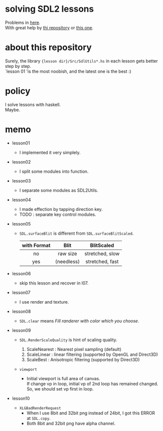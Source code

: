 # solving SDL2 lessons  

   Problems in [here](http://lazyfoo.net/tutorials/SDL/).  
   With great help by [thi repository](https://github.com/haskell-game/sdl2/blob/master/examples/lazyfoo) or [this one](https://github.com/palf/haskell-sdl2-examples).  

# about this repository  

   Surely, the library `{lesson dir}/Src/SdlUtils*.hs` in each lesson gets better step by step.  
   `lesson 01 'is the most noobish, and the latest one is the best :)  

# policy  

   I solve lessons with haskell.  
   Maybe.  

# memo  

   *  lesson01  
      +  I implemented it very simplely.  

   *  lesson02  
      +  I split some modules into function.  

   *  lesson03  
      +  I separate some modules as SDL2Utils.  

   *  lesson04  
      +  I made effection by tapping direction key.  
      +  TODO : separate key control modules.  

   *  lesson05  
      +  `SDL.surfaceBlit` is different from `SDL.surfaceBlitScaled`.  

         | with Format | Blit | BlitScaled |  
         |:-:|:-:|:-:|  
         | no | raw size | stretched, slow |  
         | yes | (needless) | stretched, fast |  

   *  lesson06  
      +  skip this lesson and recover in l07.  

   *  lesson07  
      +  I use render and texture.  

   *  lesson08  
      +  `SDL.clear` means *Fill randerer with color which you choose*.  

   *  lesson09  
      +  `SDL.RenderScaleQuality` is hint of scaling quality.  
         1. ScaleNearest : Nearest pixel sampling (default)  
         1. ScaleLinear : linear filtering (supported by OpenGL and Direct3D)  
         1. ScaleBest : Anisotropic filtering (supported by Direct3D)  

      +  `viewport`  
         -  Initial viewport is full area of canvas.  
            If change vp in loop, initial vp of 2nd loop has remained changed.  
            So, we should set vp first in loop.  

   *  lesson10  
      +  `XLGBadRenderRequest`  
         -  When I use 8bit and 32bit png instead of 24bit, I got this ERROR at `SDL.copy`.  
         -  Both 8bit and 32bit png have alpha channel.  

